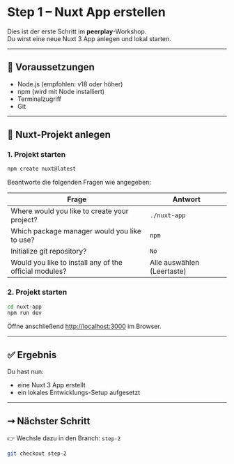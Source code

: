# Step 1 – Nuxt App erstellen

Dies ist der erste Schritt im **peerplay**-Workshop.\
Du wirst eine neue Nuxt 3 App anlegen und lokal starten.

---

## 🧰 Voraussetzungen

- Node.js (empfohlen: v18 oder höher)
- npm (wird mit Node installiert)
- Terminalzugriff
- Git

---

## 🧱 Nuxt-Projekt anlegen

### 1. Projekt starten

```bash
npm create nuxt@latest
```

Beantworte die folgenden Fragen wie angegeben:

| Frage                                                  | Antwort                    |
| ------------------------------------------------------ | -------------------------- |
| Where would you like to create your project?           | `./nuxt-app`               |
| Which package manager would you like to use?           | `npm`                      |
| Initialize git repository?                             | `No`                      |
| Would you like to install any of the official modules? | Alle auswählen (Leertaste) |

### 2. Projekt starten

```bash
cd nuxt-app
npm run dev
```

Öffne anschließend [http://localhost:3000](http://localhost:3000) im Browser.

---

## ✅ Ergebnis

Du hast nun:

- eine Nuxt 3 App erstellt
- ein lokales Entwicklungs-Setup aufgesetzt

---

## ➞ Nächster Schritt

👉 Wechsle dazu in den Branch: `step-2`

```bash
git checkout step-2
```
